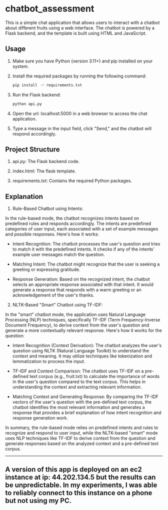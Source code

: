 # chatbot_assessment
This is a simple chat application that allows users to interact with a chatbot about different fruits using a web interface. The chatbot is powered by a Flask backend, and the template is built using HTML and JavaScript.

## Usage

1. Make sure you have Python (version 3.11+) and pip installed on your system.

2. Install the required packages by running the following command:
   
   ```bash
   pip install -r requirements.txt

3. Run the Flask backend:

    ```bash
    python api.py

4. Open the url: localhost:5000 in a web browser to access the chat application.

5. Type a message in the input field, click "Send," and the chatbot will respond accordingly.

## Project Structure

1. api.py: The Flask backend code.

2. index.html: The flask template.

3. requirements.txt: Contains the required Python packages.

## Explanation

1. Rule-Based Chatbot using Intents:

In the rule-based mode, the chatbot recognizes intents based on predefined rules and responds accordingly. The intents are predefined categories of user input, each associated with a set of example messages and possible responses. Here's how it works:

- Intent Recognition:
The chatbot processes the user's question and tries to match it with the predefined intents. It checks if any of the intents' example user messages match the question.

- Matching Intent:
The chatbot might recognize that the user is seeking a greeting or expressing gratitude.

- Response Generation:
Based on the recognized intent, the chatbot selects an appropriate response associated with that intent. It would generate a response that responds with a warm greeting or an acknowledgement of the user's thanks.

2. NLTK-Based "Smart" Chatbot using TF-IDF:

In the "smart" chatbot mode, the application uses Natural Language Processing (NLP) techniques, specifically TF-IDF (Term Frequency-Inverse Document Frequency), to derive context from the user's question and generate a more contextually relevant response. Here's how it works for the question:

- Intent Recognition (Context Derivation):
The chatbot analyzes the user's question using NLTK (Natural Language Toolkit) to understand the context and meaning. It may utilize techniques like tokenization and lemmatization to process the input.

- TF-IDF and Context Comparison:
The chatbot uses TF-IDF on a pre-defined text corpus (e.g., fruit.txt) to calculate the importance of words in the user's question compared to the text corpus. This helps in understanding the context and extracting relevant information.

- Matching Context and Generating Response:
By comparing the TF-IDF vectors of the user's question with the pre-defined text corpus, the chatbot identifies the most relevant information and generates a response that provides a brief explanation of how intent recognition and response generation work.

In summary, the rule-based mode relies on predefined intents and rules to recognize and respond to user input, while the NLTK-based "smart" mode uses NLP techniques like TF-IDF to derive context from the question and generate responses based on the analyzed context and a pre-defined text corpus.


----------------------------------------------------------------------
A version of this app is deployed on an ec2 instance at ip: 44.202.134.5 but the results can be unpredictable. In my experiments, I was able to reliably connect to this instance on a phone but not using my PC.
----------------------------------------------------------------------
